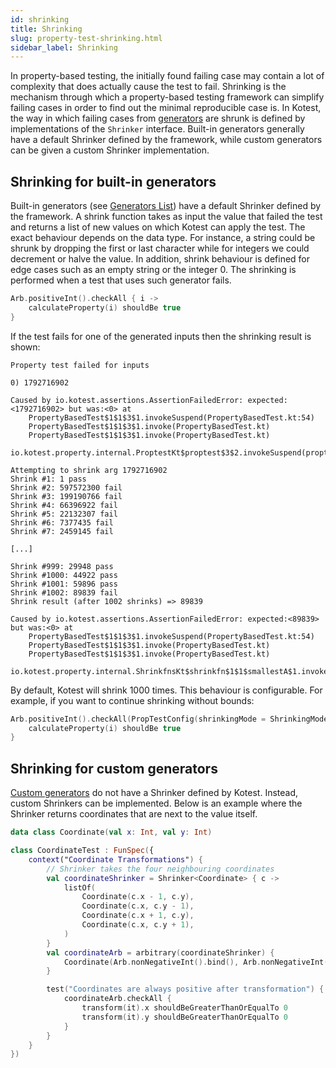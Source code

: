 ```yaml
---
id: shrinking
title: Shrinking
slug: property-test-shrinking.html
sidebar_label: Shrinking
---
```


In property-based testing, the initially found failing case may contain a lot of complexity that does actually cause the test to fail.
Shrinking is the mechanism through which a property-based testing framework can simplify failing cases in order to find out the minimal reproducible case is.
In Kotest, the way in which failing cases from [generators](gens.md) are shrunk is defined by implementations of the `Shrinker` interface.
Built-in generators generally have a default Shrinker defined by the framework, while custom generators can be given a custom Shrinker implementation.

## Shrinking for built-in generators
Built-in generators (see [Generators List](genslist.md)) have a default Shrinker defined by the framework.
A shrink function takes as input the value that failed the test and returns a list of new values on which Kotest can apply the test.
The exact behaviour depends on the data type.
For instance, a string could be shrunk by dropping the first or last character while for integers we could decrement or halve the value.
In addition, shrink behaviour is defined for edge cases such as an empty string or the integer 0.
The shrinking is performed when a test that uses such generator fails.

```kotlin
Arb.positiveInt().checkAll { i ->
    calculateProperty(i) shouldBe true
}
```

If the test fails for one of the generated inputs then the shrinking result is shown:

```
Property test failed for inputs

0) 1792716902

Caused by io.kotest.assertions.AssertionFailedError: expected:<1792716902> but was:<0> at
	PropertyBasedTest$1$1$3$1.invokeSuspend(PropertyBasedTest.kt:54)
	PropertyBasedTest$1$1$3$1.invoke(PropertyBasedTest.kt)
	PropertyBasedTest$1$1$3$1.invoke(PropertyBasedTest.kt)
	io.kotest.property.internal.ProptestKt$proptest$3$2.invokeSuspend(proptest.kt:45)

Attempting to shrink arg 1792716902
Shrink #1: 1 pass
Shrink #2: 597572300 fail
Shrink #3: 199190766 fail
Shrink #4: 66396922 fail
Shrink #5: 22132307 fail
Shrink #6: 7377435 fail
Shrink #7: 2459145 fail

[...]

Shrink #999: 29948 pass
Shrink #1000: 44922 pass
Shrink #1001: 59896 pass
Shrink #1002: 89839 fail
Shrink result (after 1002 shrinks) => 89839

Caused by io.kotest.assertions.AssertionFailedError: expected:<89839> but was:<0> at
	PropertyBasedTest$1$1$3$1.invokeSuspend(PropertyBasedTest.kt:54)
	PropertyBasedTest$1$1$3$1.invoke(PropertyBasedTest.kt)
	PropertyBasedTest$1$1$3$1.invoke(PropertyBasedTest.kt)
	io.kotest.property.internal.ShrinkfnsKt$shrinkfn$1$1$smallestA$1.invokeSuspend(shrinkfns.kt:19)
```

By default, Kotest will shrink 1000 times. This behaviour is configurable.
For example, if you want to continue shrinking without bounds:

```kotlin
Arb.positiveInt().checkAll(PropTestConfig(shrinkingMode = ShrinkingMode.Unbounded)) { i ->
    calculateProperty(i) shouldBe true
}
```

## Shrinking for custom generators
[Custom generators](customgens.md) do not have a Shrinker defined by Kotest.
Instead, custom Shrinkers can be implemented.
Below is an example where the Shrinker returns coordinates that are next to the value itself.

```kotlin
data class Coordinate(val x: Int, val y: Int)

class CoordinateTest : FunSpec({
    context("Coordinate Transformations") {
        // Shrinker takes the four neighbouring coordinates
        val coordinateShrinker = Shrinker<Coordinate> { c ->
            listOf(
                Coordinate(c.x - 1, c.y),
                Coordinate(c.x, c.y - 1),
                Coordinate(c.x + 1, c.y),
                Coordinate(c.x, c.y + 1),
            )
        }
        val coordinateArb = arbitrary(coordinateShrinker) {
            Coordinate(Arb.nonNegativeInt().bind(), Arb.nonNegativeInt().bind())
        }

        test("Coordinates are always positive after transformation") {
            coordinateArb.checkAll {
                transform(it).x shouldBeGreaterThanOrEqualTo 0
                transform(it).y shouldBeGreaterThanOrEqualTo 0
            }
        }
    }
})
```
